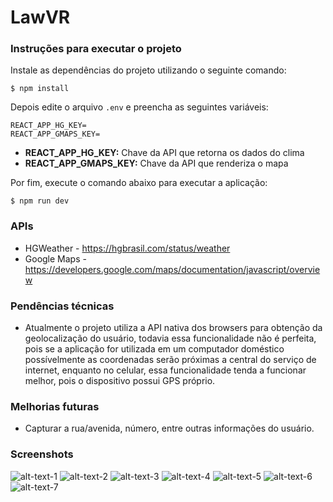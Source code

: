 # LawVR


### Instruções para executar o projeto


Instale as dependências do projeto utilizando o seguinte comando:
```
$ npm install
```

Depois edite o arquivo `.env` e preencha as seguintes variáveis:
```
REACT_APP_HG_KEY=
REACT_APP_GMAPS_KEY=
```

- **REACT_APP_HG_KEY:** Chave da API que retorna os dados do clima 
- **REACT_APP_GMAPS_KEY:** Chave da API que renderiza o mapa

Por fim, execute o comando abaixo para executar a aplicação:
```
$ npm run dev
```

### APIs

- HGWeather - https://hgbrasil.com/status/weather
- Google Maps - https://developers.google.com/maps/documentation/javascript/overview


### Pendências técnicas

- Atualmente o projeto utiliza a API nativa dos browsers para obtenção da geolocalização do usuário, todavia essa funcionalidade não é perfeita, pois se a aplicação for utilizada em um computador doméstico possívelmente as coordenadas serão próximas a central do serviço de internet, enquanto no celular, essa funcionalidade tenda a funcionar melhor, pois o dispositivo possui GPS próprio.

### Melhorias futuras

- Capturar a rua/avenida, número, entre outras informações do usuário.


### Screenshots

![alt-text-1](screenshots/screen1.png "Tela inicial")
![alt-text-2](screenshots/screen2.png "Escolha de ingrediente - Pão")
![alt-text-3](screenshots/screen3.png "Escolha de ingrediente - Carne")
![alt-text-4](screenshots/screen4.png "Escolha de ingrediente - Molho")
![alt-text-5](screenshots/screen5.png "Escolha de ingrediente - Queijo")
![alt-text-6](screenshots/screen6.png "Localização")
![alt-text-7](screenshots/screen7.png "Confirmação")